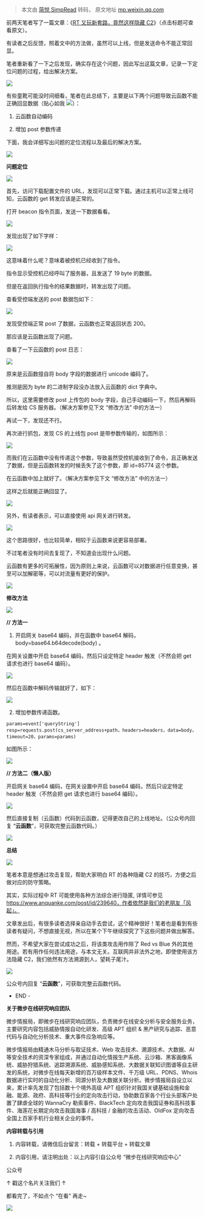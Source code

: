 > 本文由 [简悦 SimpRead](http://ksria.com/simpread/) 转码， 原文地址 [mp.weixin.qq.com](https://mp.weixin.qq.com/s/3maKyAi1KglIoheTQhQKMQ)

前两天笔者写了一篇文章：《[RT 又玩新套路，竟然这样隐藏 C2](http://mp.weixin.qq.com/s?__biz=MzA5MDc1NDc1MQ==&mid=2247487065&idx=1&sn=5503dd715b3f2131aacba91d0075be9e&chksm=90079589a7701c9f6b808de703de88dd517f31e054a90af9cd61bd8b9ea4281d27d43b163666&scene=21#wechat_redirect)》（点击标题可查看原文）。

  

有读者之后反馈，照着文中的方法做，虽然可以上线，但是发送命令不能正常回显。

  

笔者重新看了一下之后发现，确实存在这个问题，因此写出这篇文章，记录一下定位问题的过程，给出解决方案。

  

![](https://mmbiz.qpic.cn/mmbiz_jpg/pOGBCic4vYicZPPsG3IUB8dXu6ribux2PeQZ2T5NnuFVQrgwRvoAHMK5TuNu0HeTn4CDS4pf5pPf4FW5bPHTGagpg/640?wx_fmt=jpeg)

  

有些童靴可能没时间细看，笔者在此总结下，主要是以下两个问题导致云函数不能正确回显数据（贴心如我 ![](https://mmbiz.qpic.cn/mmbiz_png/pOGBCic4vYicZPPsG3IUB8dXu6ribux2PeQyD4T1kPYGHYYGf1pCe02DImahfRFApCRbWB1P0gw25z5AEMuR93eOg/640?wx_fmt=png)）：

1.  云函数自动编码
    
2.  增加 post 参数传递
    

  

下面，我会详细写出问题的定位流程以及最后的解决方案。

  

  

![](https://mmbiz.qpic.cn/mmbiz_png/pOGBCic4vYicZPPsG3IUB8dXu6ribux2PeQ8IA8zibNSRVKkTp6rcBqTMOBic7QIWvSekvggW7adnh0grib4wTqeuNNA/640?wx_fmt=png)

**问题定位**

![](https://mmbiz.qpic.cn/mmbiz_png/pOGBCic4vYicZPPsG3IUB8dXu6ribux2PeQRic0qT8vdpREib7NjxnsgicGEpfWcxAxGogYkhK6u4sTX2g1f5Xjcib1HQ/640?wx_fmt=png)

  

首先，访问下载配置文件的 URL，发现可以正常下载。通过主机可以正常上线可知，云函数的 get 转发应该是正常的。

  

打开 beacon 指令页面，发送一下数据看看。

![](https://mmbiz.qpic.cn/mmbiz_png/pOGBCic4vYicZPPsG3IUB8dXu6ribux2PeQNUjIZJlyYrnMib8TQKT88t3duRGYFicLib8HfrKrwKhrQqIZqcyv7meiaQ/640?wx_fmt=png)

  

发现出现了如下字样：

![](https://mmbiz.qpic.cn/mmbiz_png/pOGBCic4vYicZPPsG3IUB8dXu6ribux2PeQ5LQdvPBSAvETMUmMdHFxr6ibibr5LtXcjLaJFSSRl6vTCpPLcZXTRhpQ/640?wx_fmt=png)

  

这意味着什么呢？意味着被控机已经收到了指令。

  

指令显示受控机已经呼叫了服务器，且发送了 19 byte 的数据。

  

但是在返回执行指令的结果数据时，转发出现了问题。

  

查看受控端发送的 post 数据包如下：

![](https://mmbiz.qpic.cn/mmbiz_png/pOGBCic4vYicZPPsG3IUB8dXu6ribux2PeQlmq1tbiau6HPTAsljOTOYLFo21LSP0WibR8bmEV2uWia47IIwIw2fMGvw/640?wx_fmt=png)

  

发现受控端正常 post 了数据，云函数也正常返回状态 200。

  

那应该是云函数出现了问题。

  

查看了一下云函数的 post 日志：

![](https://mmbiz.qpic.cn/mmbiz_png/pOGBCic4vYicZPPsG3IUB8dXu6ribux2PeQuI3Yb0dgOEtibI7R8DI9AAeInsOye2u0tXpYnhCLwRbS5UeOCoz7QAA/640?wx_fmt=png)

  

原来是云函数擅自将 body 字段的数据进行 unicode 编码了。

  

推测是因为 byte 的二进制字段没办法放入云函数的 dict 字典中。

  

所以，这里需要修改 post 上传包的 body 字段，自己手动编码一下，然后再解码后转发给 CS 服务器。（解决方案参见下文 “修改方法” 中的方法一）

  

再试一下，发现还不行。

  

再次进行抓包，发现 CS 的上线包 post 是带参数传输的，如图所示：

![](https://mmbiz.qpic.cn/mmbiz_png/pOGBCic4vYicZPPsG3IUB8dXu6ribux2PeQRsKbulQsCJGBkOvz3jfQ9bBFaMwuUXB9UtCQDuNgwhXuL28AcicgO2g/640?wx_fmt=png)

  

而我们在云函数中没有传递这个参数，导致虽然受控机接收到了命令，且正确发送了数据，但是云函数转发的时候丢失了这个参数，即 id=85774 这个参数。

  

在云函数中加上就好了。（解决方案参见下文 “修改方法” 中的方法一）

  

这样之后就能正确回显了。

![](https://mmbiz.qpic.cn/mmbiz_png/pOGBCic4vYicZPPsG3IUB8dXu6ribux2PeQltVMYiaeT54brGB3WrDics33OfpBgj5iahyqPUASQVm5BSrLWN4J7Khlw/640?wx_fmt=png)

  

另外，有读者表示，可以直接使用 api 网关进行转发。

![](https://mmbiz.qpic.cn/mmbiz_png/pOGBCic4vYicZPPsG3IUB8dXu6ribux2PeQWT3b0vianFxFLDNVxXCQcQrAUVEibPYNPJujobvyzI3s20XSfMSZd4QQ/640?wx_fmt=png)

  

这个思路很好，也比较简单，相较于云函数来说更容易部署。

  

不过笔者没有时间去复现了，不知道会出现什么问题。

  

云函数有更多的可拓展性，因为原则上来说，云函数可以对数据进行任意变换，甚至可以加解密等，可以对流量有更好的保护。

  

  

![](https://mmbiz.qpic.cn/mmbiz_png/pOGBCic4vYicZPPsG3IUB8dXu6ribux2PeQ8IA8zibNSRVKkTp6rcBqTMOBic7QIWvSekvggW7adnh0grib4wTqeuNNA/640?wx_fmt=png)

**修改方法**

![](https://mmbiz.qpic.cn/mmbiz_png/pOGBCic4vYicZPPsG3IUB8dXu6ribux2PeQRic0qT8vdpREib7NjxnsgicGEpfWcxAxGogYkhK6u4sTX2g1f5Xjcib1HQ/640?wx_fmt=png)

  

**// 方法一**

  

1. 开启网关 base64 编码，并在函数中 base64 解码，body=base64.b64decode(body) 。

  

在网关设置中开启 base64 编码，然后只设定特定 header 触发（不然会把 get 请求也进行 base64 编码）。

![](https://mmbiz.qpic.cn/mmbiz_png/pOGBCic4vYicZPPsG3IUB8dXu6ribux2PeQC3D9icqY2T18tGvB9HmialuQswel7uQicu6Lnl1oDGSYfa9APFD5jdbhQ/640?wx_fmt=png)

  

然后在函数中解码传输就好了，如下：

![](https://mmbiz.qpic.cn/mmbiz_png/pOGBCic4vYicZPPsG3IUB8dXu6ribux2PeQdibTcy09cw0iaURHanqwBeb1H0fE8vR7HJZd0wUAmjkFsMOF0FiahoicoA/640?wx_fmt=png)

  

2. 增加参数传递函数。

```
params=event['queryString']
resp=requests.post(cs_server_address+path，headers=headers，data=body，timeout=20，params=params)
```

  

如图所示：

![](https://mmbiz.qpic.cn/mmbiz_png/pOGBCic4vYicZPPsG3IUB8dXu6ribux2PeQ5doibLEMbT8UDiaFB4Qc1Wy7FeTX68OKaAhN5mAbNCSadgkXwb9w0Bzw/640?wx_fmt=png)

  

**// 方法二（懒人版）**

  

开启网关 base64 编码，在网关设置中开启 base64 编码，然后只设定特定 header 触发（不然会把 get 请求也进行 base64 编码）。

![](https://mmbiz.qpic.cn/mmbiz_png/pOGBCic4vYicZPPsG3IUB8dXu6ribux2PeQC3D9icqY2T18tGvB9HmialuQswel7uQicu6Lnl1oDGSYfa9APFD5jdbhQ/640?wx_fmt=png)

  

然后直接复制（云函数）代码到云函数，记得更改自己的上线地址。（公众号内回复 “**云函数**”，可获取完整云函数代码。）

  

  

![](https://mmbiz.qpic.cn/mmbiz_png/pOGBCic4vYicZPPsG3IUB8dXu6ribux2PeQ8IA8zibNSRVKkTp6rcBqTMOBic7QIWvSekvggW7adnh0grib4wTqeuNNA/640?wx_fmt=png)

**总结**

![](https://mmbiz.qpic.cn/mmbiz_png/pOGBCic4vYicZPPsG3IUB8dXu6ribux2PeQRic0qT8vdpREib7NjxnsgicGEpfWcxAxGogYkhK6u4sTX2g1f5Xjcib1HQ/640?wx_fmt=png)

  

笔者本意是想通过攻击复现，帮助大家明白 RT 的各种隐藏 C2 的技巧，方便之后做对应的防守策略。

  

其实，实际过程中 RT 可能使用各种方法综合进行隐匿, 详情可参见 https://www.anquanke.com/post/id/239640，作者依然是我们的老朋友「风起」。

  

文章发出后，有很多读者选择亲自动手去尝试，这个精神很好！笔者也是看到有些读者有疑问，不想直接无视，所以在某个下午继续探究了下这些问题并做出解答。

  

然而，不希望大家在尝试成功之后，将该类攻击用作除了 Red vs Blue 外的其他用途。若有用作任何违法用途，与本文无关。互联网并非法外之地，即使使用该方法隐藏 C2，我们依然有方法溯源到人，望耗子尾汁。

  

![](https://mmbiz.qpic.cn/mmbiz_jpg/pOGBCic4vYicZPPsG3IUB8dXu6ribux2PeQ0cRIRgYFIo25h0RhrlqIeB3ZthmpDLpA3D9Libsy8XmucALKicdDgZQg/640?wx_fmt=jpeg)

  

  

公众号内回复 “**云函数**”，可获取完整云函数代码。

- END -

**关于微步在线研究响应团队**

微步情报局，即微步在线研究响应团队，负责微步在线安全分析与安全服务业务，主要研究内容包括威胁情报自动化研发、高级 APT 组织 & 黑产研究与追踪、恶意代码与自动化分析技术、重大事件应急响应等。

微步情报局由精通木马分析与取证技术、Web 攻击技术、溯源技术、大数据、AI 等安全技术的资深专家组成，并通过自动化情报生产系统、云沙箱、黑客画像系统、威胁狩猎系统、追踪溯源系统、威胁感知系统、大数据关联知识图谱等自主研发的系统，对微步在线每天新增的百万级样本文件、千万级 URL、PDNS、Whois 数据进行实时的自动化分析、同源分析及大数据关联分析。微步情报局自设立以来，累计率先发现了包括数十个境外高级 APT 组织针对我国关键基础设施和金融、能源、政府、高科技等行业的定向攻击行动，协助数百家各个行业头部客户处置了肆虐全球的 WannaCry 勒索事件、BlackTech 定向攻击我国证券和高科技事件、海莲花长期定向攻击我国海事 / 高科技 / 金融的攻击活动、OldFox 定向攻击全国上百家手机行业相关企业的事件。

  

**内容转载与引用**

  

1. 内容转载，请微信后台留言：转载 + 转载平台 + 转载文章

2. 内容引用，请注明出处：以上内容引自公众号 “微步在线研究响应中心”

公众号

↑ 戳这个名片关注我们 ↑   

  

都看完了，不如点个 “在看” 再走~

![](https://mmbiz.qpic.cn/mmbiz_gif/pOGBCic4vYicZPPsG3IUB8dXu6ribux2PeQVjZS9ASXyOe88M1dgPuxJIEwCx5w7zfF4ofRgKNZicrp7hGy0IsmicmQ/640?wx_fmt=gif)